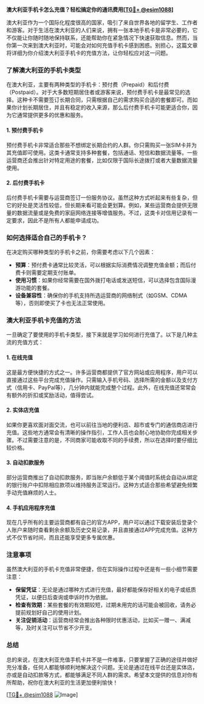 **澳大利亚手机卡怎么充值？轻松搞定你的通讯费用[[TG💪+ @esim1088](https://t.me/s/esim1088)]**

澳大利亚作为一个国际化程度很高的国家，吸引了来自世界各地的留学生、工作者和游客。对于生活在澳大利亚的人们来说，拥有一张本地手机卡是非常必要的，它不仅能让你随时随地保持联系，还能帮助你在紧急情况下快速获取信息。然而，当你第一次来到澳大利亚时，可能会对如何充值手机卡感到困惑。别担心，这篇文章将详细为你介绍澳大利亚手机卡的充值方法，让你轻松应对这一问题。

### **了解澳大利亚的手机卡类型**

在澳大利亚，主要有两种类型的手机卡：预付费（Prepaid）和后付费（Postpaid）。对于大多数短期居住者或游客来说，预付费手机卡是最常见的选择。这种卡不需要签订长期合同，只需根据自己的需求购买合适的套餐即可。而如果你计划长期居住，并且有稳定的收入来源，那么后付费手机卡可能更适合你，因为它通常提供更多的优惠和服务。

#### **1. 预付费手机卡**
预付费手机卡非常适合那些不想绑定长期合约的人群。你只需购买一张SIM卡并为其充值即可使用。这类卡通常支持多种套餐，包括通话、短信和数据流量等。一些运营商还会推出针对特定用途的套餐，比如仅限于国际长途拨打或者大量数据流量使用。

#### **2. 后付费手机卡**
后付费手机卡需要与运营商签订一份服务协议。虽然这种方式听起来有些复杂，但它的好处是灵活性较低，但长期来看可能会更划算。例如，某些运营商会提供无限量的数据流量或是免费的家庭网络连接等增值服务。不过，这类卡对信用记录有一定要求，因此不是所有人都能申请成功。

### **如何选择适合自己的手机卡？**

在决定购买哪种类型的手机卡之前，你需要考虑以下几个因素：

- **预算**：预付费卡通常比较灵活，可以根据实际消费情况调整充值金额；而后付费卡则需要定期支付账单。
- **使用习惯**：如果你经常需要在国外拨打电话或发送短信，可以选择包含国际漫游功能的套餐。
- **设备兼容性**：确保你的手机支持所选运营商的网络制式（如GSM、CDMA等），否则即使买了卡也无法正常使用。

### **澳大利亚手机卡充值的方法**

一旦确定了要使用的手机卡类型，接下来就是学习如何进行充值了。以下是几种主流的充值方式：

#### **1. 在线充值**
这是最方便快捷的方式之一。许多运营商都提供了官方网站或应用程序，用户可以直接通过这些平台完成充值操作。只需输入手机号码、选择所需的金额以及支付方式（信用卡、PayPal等），几分钟内就能完成整个过程。此外，在线充值还常常会有额外的折扣或奖励活动，值得尝试。

#### **2. 实体店充值**
如果你更喜欢面对面交流，也可以前往当地的便利店、超市或专门的通信商店进行充值。这些地方通常会有清晰的操作指引，工作人员也会耐心地协助你完成相关步骤。不过需要注意的是，不同商家可能收取不同的手续费，所以在选择时要仔细比较价格。

#### **3. 自动扣款服务**
部分运营商推出了自动扣款服务，即当账户余额低于某个阈值时系统会自动从绑定的银行账户中扣除相应款项以维持服务正常运行。这种方式适合那些希望避免频繁手动充值麻烦的人士。

#### **4. 手机应用程序充值**
现在几乎所有的主要运营商都有自己的官方APP，用户可以通过下载安装后登录个人账户来随时查看剩余余额及历史交易记录，并且直接通过APP完成充值。这种方式不仅节省时间，而且还能享受更多专属优惠。

### **注意事项**

虽然澳大利亚的手机卡充值非常便捷，但在实际操作过程中还是有一些小细节需要注意：

- **保留凭证**：无论是通过哪种方式进行充值，最好都能保存好相关的电子或纸质凭证，以便日后查询或申诉时作为依据。
- **检查有效期**：某些套餐的有效期较短，过期未用完的话可能会被回收，请务必提前规划好自己的使用计划。
- **关注促销活动**：运营商经常会推出各种限时优惠活动，比如买一赠一、满减等，及时关注可以节省不少开支。

### **总结**

总的来说，在澳大利亚充值手机卡并不是一件难事，只要掌握了正确的途径并做好充分准备，任何人都能够顺利地解决这个问题。无论是通过在线平台还是实体店，亦或是自动扣款等方式，都能够满足不同人群的需求。希望本文提供的信息对你有所帮助，祝你在澳大利亚的生活更加便利愉快！

[[TG💪+ @esim1088](https://t.me/s/esim1088) ![Image](https://i.postimg.cc/4NQfJmqS/Snipaste-2025-05-13-00-14-12.png)]